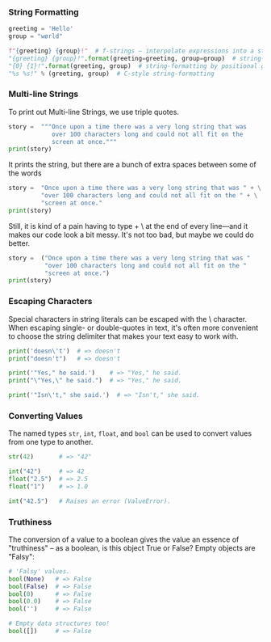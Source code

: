 ### String Formatting

```python
greeting = 'Hello'
group = "wørld"

f"{greeting} {group}!"  # f-strings – interpolate expressions into a string
"{greeting} {group}!".format(greeting=greeting, group=group)  # string-formatting by named groups
"{0} {1}!".format(greeting, group)  # string-formatting by positional groups
"%s %s!" % (greeting, group)  # C-style string-formatting
```

### Multi-line Strings

To print out Multi-line Strings, we use triple quotes.

```python
story =  """Once upon a time there was a very long string that was
            over 100 characters long and could not all fit on the 
            screen at once."""
print(story)
```

It prints the string, but there are a bunch of extra spaces between some of the words

```python
story =  "Once upon a time there was a very long string that was " + \
         "over 100 characters long and could not all fit on the " + \
         "screen at once."
print(story)
```

Still, it is kind of a pain having to type + \ at the end of every line—and it makes our code look a bit messy. It's not too bad, but maybe we could do better.

```python
story =  ("Once upon a time there was a very long string that was "
          "over 100 characters long and could not all fit on the "
          "screen at once.")
print(story)
```

### Escaping Characters

Special characters in string literals can be escaped with the \ character. When escaping single- or double-quotes in text, it's often more convenient to choose the string delimiter that makes your text easy to work with.

```python
print('doesn\'t')  # => doesn't
print("doesn't")   # => doesn't

print('"Yes," he said.')    # => "Yes," he said.
print("\"Yes,\" he said.")  # => "Yes," he said.

print('"Isn\'t," she said.')  # => "Isn't," she said.
```

### Converting Values

The named types `str`, `int`, `float`, and `bool` can be used to convert values from one type to another.

```python
str(42)       # => "42"

int("42")     # => 42
float("2.5")  # => 2.5
float("1")    # => 1.0

int("42.5")   # Raises an error (ValueError).
```

### Truthiness

The conversion of a value to a boolean gives the value an essence of "truthiness" – as a boolean, is this object True or False? Empty objects are "Falsy":

```python
# 'Falsy' values.
bool(None)   # => False
bool(False)  # => False
bool(0)      # => False
bool(0.0)    # => False
bool('')     # => False

# Empty data structures too!
bool([])     # => False
```

